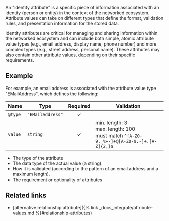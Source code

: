An "identity attribute" is a specific piece of information associated with an identity (person or entity) in the context of the networked ecosystem. Attribute values can take on different types that define the format, validation rules, and presentation information for the stored data.

Identity attributes are critical for managing and sharing information within the networked ecosystem and can include both simple, atomic attribute value types (e.g., email address, display name, phone number) and more complex types (e.g., street address, personal name). These attributes may also contain other attribute values, depending on their specific requirements.

## Example

For example, an email address is associated with the attribute value type "EMailAddress", which defines the following:

| Name    | Type             | Required | Validation                                                                                |
| ------- | ---------------- | :------: | ----------------------------------------------------------------------------------------- |
| `@type` | `"EMailAddress"` |    ✓     |                                                                                           |
| `value` | `string`         |    ✓     | min. length: 3<br>max. length: 100<br>must match `^[A-Z0-9._%+-]+@[A-Z0-9.-]+.[A-Z]{2,}$` |

- The type of the attribute
- The data type of the actual value (a string).
- How it is validated (according to the pattern of an email address and a maximum length).
- The requirement or optionality of attributes

## Related links

<!-- - [for more information about creating an IdentityAttribute](% link _docs_integrate/create-own-identityattribute.md %) -->

- [alternative relationship attribute]({% link _docs_integrate/attribute-values.md %}#relationship-attributes)
